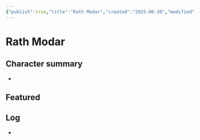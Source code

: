 ```yaml
---
{"publish":true,"title":"Rath Modar","created":"2025-06-30","modified":"2025-07-21T12:33:06.799+02:00","published":"2025-06-30","cssclasses":""}
---
```


# Rath Modar

## Character summary
* 

## Featured


## Log
* 